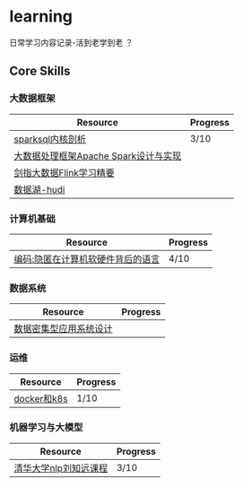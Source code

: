 # learning

日常学习内容记录-活到老学到老 ？

## Core Skills

### 大数据框架

|Resource|Progress|
|---|---|
|[sparksql内核剖析](https://book.douban.com/subject/30296615/)|3/10|
|[大数据处理框架Apache Spark设计与实现](https://book.douban.com/subject/35140409/)||
|[剑指大数据Flink学习精要](https://book.douban.com/subject/35807829/)||
|[数据湖-hudi](https://hudi.apache.org/docs/quick-start-guide/)||

### 计算机基础

|Resource|Progress|
|---|---|
|[编码:隐匿在计算机软硬件背后的语言](https://book.douban.com/subject/4822685/)|4/10|


### 数据系统

|Resource|Progress|
|---|---|
|[数据密集型应用系统设计](https://book.douban.com/subject/30329536/)||


### 运维

|Resource|Progress|
|---|---|
|[docker和k8s](https://www.bilibili.com/video/BV1GM411G7NM/?spm_id_from=333.1007.top_right_bar_window_custom_collection.content.click)|1/10|


### 机器学习与大模型

|Resource|Progress|
|---|---|
|[清华大学nlp刘知远课程](https://www.bilibili.com/video/BV1UG411p7zv/?spm_id_from=333.337.search-card.all.click&vd_source=32913849623467f38bf144041bf93baa)|3/10|